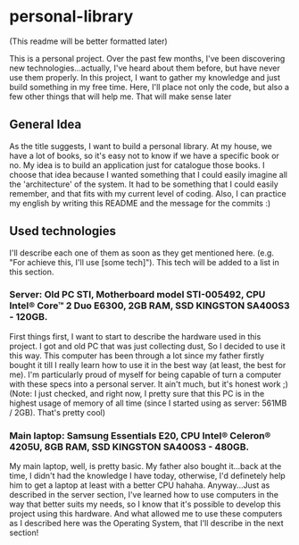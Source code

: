 # personal-library
(This readme will be better formatted later)

This is a personal project. Over the past few months, I've been discovering new technologies...actually, I've heard about them before, but have never use them properly. In this project, I want to gather my knowledge and just build something in my free time. Here, I'll place not only the code, but also a few other things that will help me. That will make sense later

## General Idea

As the title suggests, I want to build a personal library. At my house, we have a lot of books, so it's easy not to know if we have a specific book or no. My idea is to build an application just for catalogue those books. I choose that idea because I wanted something that I could easily imagine all the 'architecture' of the system. It had to be something that I could easily remember, and that fits with my current level of coding. Also, I can practice my english by writing this README and the message for the commits :) 

## Used technologies

I'll describe each one of them as soon as they get mentioned here. (e.g. "For achieve this, I'll use [some tech]"). This tech will be added to a list in this section.

### Server: Old PC STI, Motherboard model STI-005492, CPU Intel® Core™ 2 Duo E6300, 2GB RAM, SSD KINGSTON SA400S3 - 120GB.

First things first, I want to start to describe the hardware used in this project. I got and old PC that was just collecting dust, So I decided to use it this way. This computer has been through a lot since my father firstly bought it till I really learn how to use it in the best way (at least, the best for me). I'm particularly proud of myself for being capable of turn a computer with these specs into a personal server. It ain't much, but it's honest work ;) (Note: I just checked, and right now, I pretty sure that this PC is in the highest usage of memory of all time (since I started using as server: 561MB / 2GB). That's pretty cool)
 
### Main laptop: Samsung Essentials E20, CPU Intel® Celeron® 4205U, 8GB RAM, SSD KINGSTON SA400S3 - 480GB.

My main laptop, well, is pretty basic. My father also bought it...back at the time, I didn't had the knowledge I have today, otherwise, I'd definetely help him to get a laptop at least with a better CPU hahaha. Anyway...Just as described in the server section, I've learned how to use computers in the way that better suits my needs, so I know that it's possible to develop this project using this hardware. And what allowed me to use these computers as I described here was the Operating System, that I'll describe in the next section!
